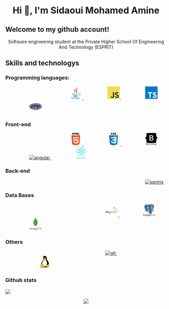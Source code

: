 <h1 align="center">Hi 👋, I'm Sidaoui Mohamed Amine</h1>
<h2 align="left">Welcome to my github account!</h2>
<p align="center">Software engineering student at the Private Higher School Of Engineering And Technology (ESPRIT)</p>
<h2 align="left">Skills and technologys</h2>
<h3 align="left">Programming languages:</h3>
<p align="left"> 
&emsp;&emsp;&emsp;&emsp;&emsp;&emsp;&emsp;&emsp;&emsp;&emsp;&emsp;&emsp;&emsp;&emsp;
 <a  href="https://www.java.com" target="_blank" rel="noreferrer" class="java"> <img src="https://raw.githubusercontent.com/devicons/devicon/master/icons/java/java-original.svg" alt="java" width="40" height="40"/> 
 </a>
&emsp;&emsp;&emsp;&emsp;&emsp;
 <a href="https://developer.mozilla.org/en-US/docs/Web/JavaScript" target="_blank" rel="noreferrer"> <img src="https://raw.githubusercontent.com/devicons/devicon/master/icons/javascript/javascript-original.svg" alt="javascript" width="40" height="40"/> 
 </a>
&emsp;&emsp;&emsp;&emsp;&emsp;
<a href="https://www.typescriptlang.org/" target="_blank" rel="noreferrer"> <img src="https://raw.githubusercontent.com/devicons/devicon/master/icons/typescript/typescript-original.svg" alt="typescript" width="40" height="40"/>
 </a>
&emsp;&emsp;&emsp;&emsp;&emsp;
<a href="https://www.php.net" target="_blank" rel="noreferrer"> <img src="https://raw.githubusercontent.com/devicons/devicon/master/icons/php/php-original.svg" alt="php" width="40" height="40"/> </a>
</p>
<h3 align="left">Front-end</h3>
<p align="left">
&emsp;&emsp;&emsp;&emsp;&emsp;&emsp;&emsp;&emsp;&emsp;&emsp;&emsp;&emsp;&emsp;&emsp;
<a href="https://www.w3.org/html/" target="_blank" rel="noreferrer"> <img src="https://raw.githubusercontent.com/devicons/devicon/master/icons/html5/html5-original-wordmark.svg" alt="html5" width="40" height="40"/> </a>
 &emsp;&emsp;&emsp;&emsp;&emsp;
<a href="https://www.w3schools.com/css/" target="_blank" rel="noreferrer"> 
<img src="https://raw.githubusercontent.com/devicons/devicon/master/icons/css3/css3-original-wordmark.svg" alt="css3" width="40" height="40"/> </a>
 &emsp;&emsp;&emsp;&emsp;&emsp;
<a href="https://getbootstrap.com" target="_blank" rel="noreferrer">
 <img src="https://raw.githubusercontent.com/devicons/devicon/master/icons/bootstrap/bootstrap-plain-wordmark.svg" alt="bootstrap" width="40" height="40"/> </a>
 &emsp;&emsp;&emsp;&emsp;&emsp;
<a href="https://angular.io" target="_blank" rel="noreferrer">
 <img src="https://angular.io/assets/images/logos/angular/angular.svg" alt="angular" width="40" height="40"/> </a> 
 &emsp;&emsp;&emsp;&emsp;&emsp;
 <a href="https://reactjs.org/" target="_blank" rel="noreferrer"> 
<img src="https://raw.githubusercontent.com/devicons/devicon/master/icons/react/react-original-wordmark.svg" alt="react" width="40" height="40"/> </a> 
 </p>
<h3 align"left">Back-end</h3>
<p align="left">
&emsp;&emsp;&emsp;&emsp;&emsp;&emsp;&emsp;&emsp;&emsp;&emsp;&emsp;&emsp;&emsp;&emsp; &emsp;&emsp;&emsp;&emsp;&emsp; &emsp;&emsp;&emsp;&emsp;&emsp; &emsp;&emsp;&emsp;&emsp;&emsp;&emsp;
<a href="https://spring.io/" target="_blank" rel="noreferrer"> <img src="https://www.vectorlogo.zone/logos/springio/springio-icon.svg" alt="spring" width="40" height="40"/> 
</a>
</p>
<h3 align="left">Data Bases</h3>
<p align="left">
 &emsp;&emsp;&emsp;&emsp;&emsp;&emsp;&emsp;&emsp;&emsp;&emsp;&emsp;&emsp;&emsp;&emsp;&emsp;&emsp;&emsp;&emsp;&emsp;&emsp;&emsp;&emsp;
<a href="https://www.mysql.com/" target="_blank" rel="noreferrer">
<img src="https://raw.githubusercontent.com/devicons/devicon/master/icons/mysql/mysql-original-wordmark.svg" alt="mysql" width="40" height="40"/> </a>
&emsp;&emsp;&emsp;&emsp;&emsp;
<a href="https://www.postgresql.org" target="_blank" rel="noreferrer">
 <img src="https://raw.githubusercontent.com/devicons/devicon/master/icons/postgresql/postgresql-original-wordmark.svg" alt="postgresql" width="40" height="40"/>
</a>
&emsp;&emsp;&emsp;&emsp;&emsp;
<a href="https://www.mongodb.com/" target="_blank" rel="noreferrer"> 
<img src="https://raw.githubusercontent.com/devicons/devicon/master/icons/mongodb/mongodb-original-wordmark.svg" alt="mongodb" width="40" height="40"/>
</a> 
 </p>
<h3 align"left">Others</h3>
<p align="left">
 &emsp;&emsp;&emsp;&emsp;&emsp;&emsp;&emsp;&emsp;&emsp;&emsp;&emsp;&emsp;&emsp;&emsp;&emsp;&emsp;&emsp;&emsp;&emsp;&emsp;&emsp;&emsp;
<a href="https://git-scm.com/" target="_blank" rel="noreferrer"> <img src="https://www.vectorlogo.zone/logos/git-scm/git-scm-icon.svg" alt="git" width="40" height="40"/> </a>  
&emsp;&emsp;&emsp;&emsp;&emsp;&emsp;
&emsp;&emsp;&emsp;&emsp;&emsp;&emsp;&emsp;
<a href="https://www.linux.org/" target="_blank" rel="noreferrer"> <img src="https://raw.githubusercontent.com/devicons/devicon/master/icons/linux/linux-original.svg" alt="linux" width="40" height="40"/> </a>
</p>
<h3 align"left">Github stats</h3>
<p>
 <img align="center" src="https://github-readme-stats.vercel.app/api/top-langs?username=sidouiMohamedamine&show_icons=true&locale=en&layout=compact&count_private=true&theme=tokyonight" />
 <p align="center"> <img src="https://github-readme-stats.vercel.app/api?username=sidaouiMohamedamine&show_icons=true&theme-gotham&count_private=true&theme=tokyonight" />
